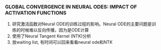 ### GLOBAL CONVERGENCE IN NEURAL ODES: IMPACT OF ACTIVATION FUNCTIONS
1. 研究激活函数对Neural ODE的训练过程的影响。Neural ODE的主要问题是训练的时候难以反向传播，因为是ODE计算
2. 使用了Neural Tangent Kernel (NTK)分析
3. 放waiting list, 有时间可以回来看看neural ode和NTK
